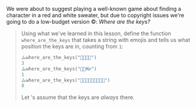 We were about to suggest playing a well-known game about finding a character in a red and white sweater, but due to copyright issues we're going to do a low-budget version :copyright:: _Where are the keys?_

> Using what we've learned in this lesson, define the function `where_are_the_keys` that takes a string with emojis and tells us what position the keys are in, counting from `1`:
>
> ```python
> ムwhere_are_the_keys("🌂🐍🔑👛")
> 3
> ムwhere_are_the_keys("🔑🔥👓")
> 1
> ムwhere_are_the_keys("🍪🍪🍪🍪🍪🍪🍪🔑🧉")
> 8
> ```
>
> Let 's assume that the keys are _always_ there.
